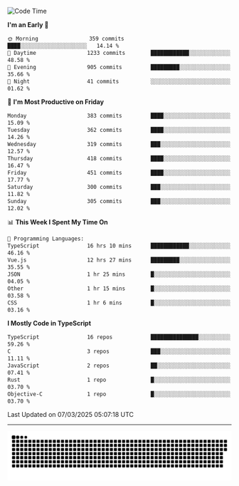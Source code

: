 <!--
<picture>
  <source
    srcset="https://github-readme-stats.vercel.app/api?username=kevinxft&show_icons=true&theme=dark"
    media="(prefers-color-scheme: dark)"
  />
  <source
    srcset="https://github-readme-stats.vercel.app/api?username=kevinxft&show_icons=true"
    media="(prefers-color-scheme: light), (prefers-color-scheme: no-preference)"
  />
  <img src="https://github-readme-stats.vercel.app/api?username=kevinxft&show_icons=true" />
</picture>
-->

<!--START_SECTION:waka-->
![Code Time](http://img.shields.io/badge/Code%20Time-3%2C195%20hrs%2054%20mins-blue)

**I'm an Early 🐤** 

```text
🌞 Morning                359 commits         ████░░░░░░░░░░░░░░░░░░░░░   14.14 % 
🌆 Daytime                1233 commits        ████████████░░░░░░░░░░░░░   48.58 % 
🌃 Evening                905 commits         █████████░░░░░░░░░░░░░░░░   35.66 % 
🌙 Night                  41 commits          ░░░░░░░░░░░░░░░░░░░░░░░░░   01.62 % 
```
📅 **I'm Most Productive on Friday** 

```text
Monday                   383 commits         ████░░░░░░░░░░░░░░░░░░░░░   15.09 % 
Tuesday                  362 commits         ████░░░░░░░░░░░░░░░░░░░░░   14.26 % 
Wednesday                319 commits         ███░░░░░░░░░░░░░░░░░░░░░░   12.57 % 
Thursday                 418 commits         ████░░░░░░░░░░░░░░░░░░░░░   16.47 % 
Friday                   451 commits         ████░░░░░░░░░░░░░░░░░░░░░   17.77 % 
Saturday                 300 commits         ███░░░░░░░░░░░░░░░░░░░░░░   11.82 % 
Sunday                   305 commits         ███░░░░░░░░░░░░░░░░░░░░░░   12.02 % 
```


📊 **This Week I Spent My Time On** 

```text
💬 Programming Languages: 
TypeScript               16 hrs 10 mins      ████████████░░░░░░░░░░░░░   46.16 % 
Vue.js                   12 hrs 27 mins      █████████░░░░░░░░░░░░░░░░   35.55 % 
JSON                     1 hr 25 mins        █░░░░░░░░░░░░░░░░░░░░░░░░   04.05 % 
Other                    1 hr 15 mins        █░░░░░░░░░░░░░░░░░░░░░░░░   03.58 % 
CSS                      1 hr 6 mins         █░░░░░░░░░░░░░░░░░░░░░░░░   03.16 % 
```

**I Mostly Code in TypeScript** 

```text
TypeScript               16 repos            ███████████████░░░░░░░░░░   59.26 % 
C                        3 repos             ███░░░░░░░░░░░░░░░░░░░░░░   11.11 % 
JavaScript               2 repos             ██░░░░░░░░░░░░░░░░░░░░░░░   07.41 % 
Rust                     1 repo              █░░░░░░░░░░░░░░░░░░░░░░░░   03.70 % 
Objective-C              1 repo              █░░░░░░░░░░░░░░░░░░░░░░░░   03.70 % 
```




 Last Updated on 07/03/2025 05:07:18 UTC
<!--END_SECTION:waka-->

---

<picture>
  <source media="(prefers-color-scheme: dark)" srcset="https://raw.githubusercontent.com/kevinxft/kevinxft/output/github-contribution-grid-snake-dark.svg">
  <source media="(prefers-color-scheme: light)" srcset="https://raw.githubusercontent.com/kevinxft/kevinxft/output/github-contribution-grid-snake.svg">
  <img alt="github contribution grid snake animation" src="https://raw.githubusercontent.com/kevinxft/kevinxft/output/github-contribution-grid-snake.svg">
</picture>
